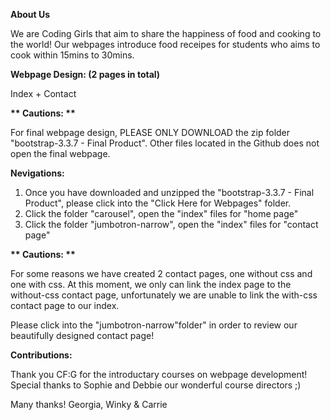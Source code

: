 <B>About Us</B>

<p>
We are Coding Girls that aim to share the happiness of food and cooking to the world! Our webpages introduce food receipes for students who aims to cook within 15mins to 30mins.
</p>

<B>Webpage Design: (2 pages in total) </B>

<p>
Index + Contact
</p>


<B>** Cautions: **</B>

<p>
For final webpage design, PLEASE ONLY DOWNLOAD the zip folder "bootstrap-3.3.7 - Final Product". Other files located in the Github does not open the final webpage.
</p>

<B>Nevigations:</B>

<ol>
<li>Once you have downloaded and unzipped the "bootstrap-3.3.7 - Final Product", please click into the "Click Here for Webpages" folder.</li>
<li>Click the folder "carousel", open the "index" files for "home page"</li>
<li>Click the folder "jumbotron-narrow", open the "index" files for "contact page" </li>
</ol>

<B>** Cautions: **</B>

<p>
For some reasons we have created 2 contact pages, one without css and one with css. At this moment, we only can link the index page to the without-css contact page, unfortunately we are unable to link the with-css contact page to our index.

Please click into the "jumbotron-narrow"folder" in order to review our beautifully designed contact page! 

</p>

<B>Contributions: </B>

<p>
Thank you CF:G for the introductary courses on webpage development!
Special thanks to Sophie and Debbie our wonderful course directors ;)
</p>

Many thanks!
Georgia, Winky & Carrie



